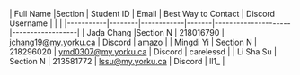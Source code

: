 | Full Name |Section | Student ID | Email | Best Way to Contact | Discord Username |
|                                                                                  |
|-----------|--------|------------|-------|---------------------|------------------|
| Jada Chang |Section N | 218016790 | jchang19@my.yorku.ca | Discord | amazo |
| Mingdi Yi | Section N | 218296020 | ymd0307@my.yorku.ca | Discord | carelessd |
| Li Sha Su | Section N | 213581772 | lssu@my.yorku.ca | Discord | ll1_ |
